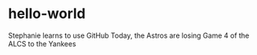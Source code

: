# hello-world
Stephanie learns to use GitHub
Today, the Astros are losing Game 4 of the ALCS to the Yankees
